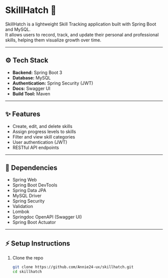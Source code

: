 # SkillHatch 🚀
SkillHatch is a lightweight Skill Tracking application built with Spring Boot and MySQL.  
It allows users to record, track, and update their personal and professional skills, helping them visualize growth over time.

---

## ⚙️ Tech Stack
- **Backend:** Spring Boot 3
- **Database:** MySQL
- **Authentication:** Spring Security (JWT)
- **Docs:** Swagger UI
- **Build Tool:** Maven

---

## ✨ Features
- Create, edit, and delete skills
- Assign progress levels to skills
- Filter and view skill categories
- User authentication (JWT)
- RESTful API endpoints

---

## 🧩 Dependencies
- Spring Web
- Spring Boot DevTools
- Spring Data JPA
- MySQL Driver
- Spring Security
- Validation
- Lombok
- Springdoc OpenAPI (Swagger UI)
- Spring Boot Actuator

---

## ⚡ Setup Instructions
1. Clone the repo
   ```bash
   git clone https://github.com/Annie24-ux/skillhatch.git
   cd skillhatch
